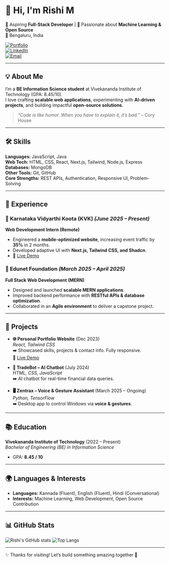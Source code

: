 # 👋 Hi, I'm Rishi M  

🚀 Aspiring **Full-Stack Developer** | 🎯 Passionate about **Machine Learning & Open Source**  
📍 Bengaluru, India  

[![Portfolio](https://img.shields.io/badge/🌐-Portfolio-blue)](#)  
[![LinkedIn](https://img.shields.io/badge/LinkedIn-Rishi%20Manjunath-blue?logo=linkedin)](https://linkedin.com/in/rishimanjunath)  
[![Email](https://img.shields.io/badge/Email-rishimanjunath15%40gmail.com-red?logo=gmail)](mailto:rishimanjunath15@gmail.com)  

---

## 💡 About Me  

I’m a **BE Information Science student** at Vivekananda Institute of Technology (GPA: 8.45/10).  
I love crafting **scalable web applications**, experimenting with **AI-driven projects**, and building impactful **open-source solutions**.  

> _“Code is like humor. When you have to explain it, it’s bad.”_ – Cory House  

---

## 🛠️ Skills  

**Languages:** JavaScript, Java  
**Web Tech:** HTML, CSS, React, Next.js, Tailwind, Node.js, Express  
**Databases:** MongoDB  
**Other Tools:** Git, GitHub  
**Core Strengths:** REST APIs, Authentication, Responsive UI, Problem-Solving  

---

## 💼 Experience  

### 🌟 Karnataka Vidyarthi Koota (KVK) _(June 2025 – Present)_  
**Web Development Intern (Remote)**  
- Engineered a **mobile-optimized website**, increasing event traffic by **35%** in 2 months.  
- Developed adaptive UI with **Next.js, Tailwind CSS, and Shadcn**.  
- 🔗 [Live Demo](#)  

### 🌟 Edunet Foundation _(March 2025 – April 2025)_  
**Full Stack Web Development (MERN)**  
- Designed and launched **scalable MERN applications**.  
- Improved backend performance with **RESTful APIs & database optimization**.  
- Collaborated in an **Agile environment** to deliver a capstone project.  

---

## 🚀 Projects  

- **🌐 Personal Portfolio Website** (Dec 2023)  
  _React, Tailwind CSS_  
  ➡️ Showcased skills, projects & contact info. Fully responsive.  
  🔗 [Live Demo](#)  

- **🤖 TradeBot – AI Chatbot** (July 2024)  
  _HTML, CSS, JavaScript_  
  ➡️ AI chatbot for real-time financial data queries.  

- **🖥️ Zentrax – Voice & Gesture Assistant** (March 2025 – Ongoing)  
  _Python, TensorFlow_  
  ➡️ Desktop app to control Windows via **voice & gestures**.  

---

## 📚 Education  

**Vivekananda Institute of Technology** (2022 – Present)  
_Bachelor of Engineering (BE) in Information Science_  
- GPA: **8.45 / 10**  

---

## 🌍 Languages & Interests  

- **Languages:** Kannada (Fluent), English (Fluent), Hindi (Conversational)  
- **Interests:** Machine Learning, Web Development, Open Source Contribution  

---

## 📊 GitHub Stats  

![Rishi's GitHub stats](https://github-readme-stats.vercel.app/api?username=rishimanjunath&show_icons=true&hide=prs,issues,contribs&count_private=true&theme=tokyonight)
![Top Langs](https://github-readme-stats.vercel.app/api/top-langs/?username=rishimanjunath&layout=compact&theme=tokyonight)  

---

✨ Thanks for visiting! Let’s build something amazing together 🚀  
